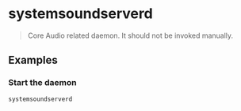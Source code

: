# systemsoundserverd

> Core Audio related daemon. It should not be invoked manually.

## Examples

### Start the daemon

```bash
systemsoundserverd
```
